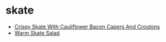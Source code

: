 # skate

 * [Crispy Skate With Cauliflower Bacon Capers And Croutons](../index/c/crispy-skate-with-cauliflower-bacon-capers-and-croutons-233702.json)
 * [Warm Skate Salad](../index/w/warm-skate-salad-15209.json)
